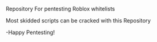 Repository For pentesting Roblox whitelists 

Most skidded scripts can be cracked with this Repository

-Happy Pentesting!
